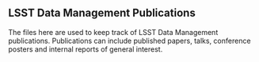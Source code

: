 
LSST Data Management Publications
---

The files here are used to keep track of LSST Data Management publications.
Publications can include published papers, talks, conference posters and internal reports of general interest.
